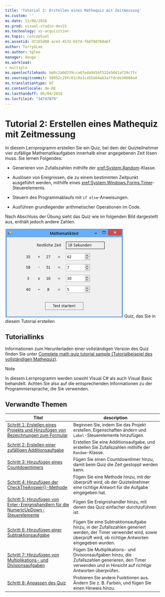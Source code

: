 ```yaml
---
title: 'Tutorial 2: Erstellen eines Mathequiz mit Zeitmessung'
ms.custom: ''
ms.date: 11/04/2016
ms.prod: visual-studio-dev15
ms.technology: vs-acquisition
ms.topic: conceptual
ms.assetid: d7165d08-ace3-457d-b57d-fb8f80760a6f
author: TerryGLee
ms.author: tglee
manager: douge
ms.workload:
- multiple
ms.openlocfilehash: bd0c2a0d239cca67eda9454f522e5041af29c7fc
ms.sourcegitcommit: 58052c29fc61c9a1ca55a64a63a7fdcde34668a4
ms.translationtype: HT
ms.contentlocale: de-DE
ms.lasthandoff: 06/04/2018
ms.locfileid: "34747879"
---
```

# <a name="tutorial-2-create-a-timed-math-quiz"></a>Tutorial 2: Erstellen eines Mathequiz mit Zeitmessung
In diesem Lernprogramm erstellen Sie ein Quiz, bei dem der Quizteilnehmer vier zufällige Mathematikaufgaben innerhalb einer angegebenen Zeit lösen muss. Sie lernen Folgendes:

-   Generieren von Zufallszahlen mithilfe der <xref:System.Random>-Klasse.

-   Auslösen von Ereignissen, die zu einem bestimmten Zeitpunkt ausgeführt werden, mithilfe eines <xref:System.Windows.Forms.Timer>-Steuerelements.

-   Steuern des Programmablaufs mit `if else`-Anweisungen.

-   Ausführen grundlegender arithmetischer Operationen im Code.

 Nach Abschluss der Übung sieht das Quiz wie im folgenden Bild dargestellt aus, enthält jedoch andere Zahlen.

 ![Mathequiz mit vier Aufgaben](../ide/media/express_finishedquiz.png) Quiz, das Sie in diesem Tutorial erstellen

## <a name="tutorial-links"></a>Tutoriallinks

 Informationen zum Herunterladen einer vollständigen Version des Quiz finden Sie unter [Complete math quiz tutorial sample (Tutorialbeispiel des vollständigen Mathequiz)](http://code.msdn.microsoft.com/Complete-Math-Quiz-8581813c).

> [!NOTE]
>  In diesem Lernprogramm werden sowohl Visual C# als auch Visual Basic behandelt. Achten Sie also auf die entsprechenden Informationen zu der Programmiersprache, die Sie verwenden.

## <a name="related-topics"></a>Verwandte Themen

|Titel|description|
|-----------|-----------------|
|[Schritt 1: Erstellen eines Projekts und Hinzufügen von Bezeichnungen zum Formular](../ide/step-1-create-a-project-and-add-labels-to-your-form.md)|Beginnen Sie, indem Sie das Projekt erstellen, Eigenschaften ändern und `Label`-Steuerelemente hinzufügen.|
|[Schritt 2: Erstellen einer zufälligen Additionsaufgabe](../ide/step-2-create-a-random-addition-problem.md)|Erstellen Sie eine Additionsaufgabe, und erstellen Sie Zufallszahlen mithilfe der `Random`-Klasse.|
|[Schritt 3: Hinzufügen eines Countdowntimers](../ide/step-3-add-a-countdown-timer.md)|Fügen Sie einen Countdowntimer hinzu, damit beim Quiz die Zeit gestoppt werden kann.|
|[Schritt 4: Hinzufügen der CheckTheAnswer()-Methode](../ide/step-4-add-the-checktheanswer-parens-method.md)|Fügen Sie eine Methode hinzu, mit der überprüft wird, ob der Quizteilnehmer eine richtige Antwort für die Aufgabe eingegeben hat.|
|[Schritt 5: Hinzufügen von Enter-Ereignishandlern für die NumericUpDown-Steuerelemente](../ide/step-5-add-enter-event-handlers-for-the-numericupdown-controls.md)|Fügen Sie Ereignishandler hinzu, mit denen das Quiz einfacher durchzuführen ist.|
|[Schritt 6: Hinzufügen einer Subtraktionsaufgabe](../ide/step-6-add-a-subtraction-problem.md)|Fügen Sie eine Subtraktionsaufgabe hinzu, in der Zufallszahlen generiert werden, der Timer verwendet wird, sowie überprüft wird, ob richtige Antworten eingegeben wurden.|
|[Schritt 7: Hinzufügen von Multiplikations- und Divisionsaufgaben](../ide/step-7-add-multiplication-and-division-problems.md)|Fügen Sie Multiplikations- und Divisionsaufgaben hinzu, die Zufallszahlen generieren, den Timer verwenden und in Hinsicht auf richtige Antworten überprüfen.|
|[Schritt 8: Anpassen des Quiz](../ide/step-8-customize-the-quiz.md)|Probieren Sie andere Funktionen aus. Ändern Sie z. B. Farben, und fügen Sie einen Hinweis hinzu.|
